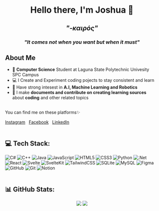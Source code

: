 <div align="center">
<h1 >Hello there, I'm Joshua 🌟 </h1> <h2><i>"-καιρός"</i></h2> <h3><i>"It comes not when you want but when it must"</i></h3>

</div>

## About Me
- 🧠 <b>Computer Science</b> Student at Laguna State Polytechnic Univesity SPC Campus<br>
- 💻 I Create and Experiment coding pojects to stay consistent and learn<br>
- 🤖 Have strong intesest in <b>A.I, Machine Learning and Robotics</b><br>
- 📖 I make <b>documents and contribute on creating learning sources</b> about <b>coding</b> and other related topics<br>
<br>
You can find me on these platforms✨<br>

 [Instagram](https://www.instagram.com/dr.j0sh/profilecard/?igsh=MXNxdGY1Nml6OHRxeA==)&nbsp;&nbsp;&nbsp;[Facebook](https://web.facebook.com/joshua.bartolome.906)&nbsp;&nbsp;&nbsp;[LinkedIn](https://www.linkedin.com/in/joshua-bartolome-520b6132a?utm_source=share&utm_campaign=share_via&utm_content=profile&utm_medium=android_app) <br/><br/>

## 💻 Tech Stack:
![C#](https://img.shields.io/badge/c%23-%23239120.svg?style=flat&logo=csharp&logoColor=white) ![C++](https://img.shields.io/badge/c++-%2300599C.svg?style=flat&logo=c%2B%2B&logoColor=white) ![Java](https://img.shields.io/badge/java-%23ED8B00.svg?style=flat&logo=openjdk&logoColor=white) ![JavaScript](https://img.shields.io/badge/javascript-%23323330.svg?style=flat&logo=javascript&logoColor=%23F7DF1E) ![HTML5](https://img.shields.io/badge/html5-%23E34F26.svg?style=flat&logo=html5&logoColor=white) ![CSS3](https://img.shields.io/badge/css3-%231572B6.svg?style=flat&logo=css3&logoColor=white) ![Python](https://img.shields.io/badge/python-3670A0?style=flat&logo=python&logoColor=ffdd54) ![.Net](https://img.shields.io/badge/.NET-5C2D91?style=flat&logo=.net&logoColor=white) ![React](https://img.shields.io/badge/react-%2320232a.svg?style=flat&logo=react&logoColor=%2361DAFB) ![Svelte](https://img.shields.io/badge/svelte-%23f1413d.svg?style=flat&logo=svelte&logoColor=white) ![SvelteKit](https://img.shields.io/badge/sveltekit-%23ff3e00.svg?style=flat&logo=svelte&logoColor=white) ![TailwindCSS](https://img.shields.io/badge/tailwindcss-%2338B2AC.svg?style=flat&logo=tailwind-css&logoColor=white) ![SQLite](https://img.shields.io/badge/sqlite-%2307405e.svg?style=flat&logo=sqlite&logoColor=white) ![MySQL](https://img.shields.io/badge/mysql-4479A1.svg?style=flat&logo=mysql&logoColor=white) ![Figma](https://img.shields.io/badge/figma-%23F24E1E.svg?style=flat&logo=figma&logoColor=white) ![GitHub](https://img.shields.io/badge/github-%23121011.svg?style=flat&logo=github&logoColor=white) ![Git](https://img.shields.io/badge/git-%23F05033.svg?style=flat&logo=git&logoColor=white) ![Notion](https://img.shields.io/badge/Notion-%23000000.svg?style=flat&logo=notion&logoColor=white)<br/><br/>

## 📊 GitHub Stats:
<div align="center">
<img src="https://github-readme-stats.vercel.app/api?username=Josh45645&theme=blue_navy&hide_border=false&include_all_commits=false&count_private=false" />

<img src="https://github-readme-stats.vercel.app/api/top-langs/?username=Josh45645&theme=blue_navy&hide_border=false&include_all_commits=false&count_private=false&layout=compact" />
</div>


